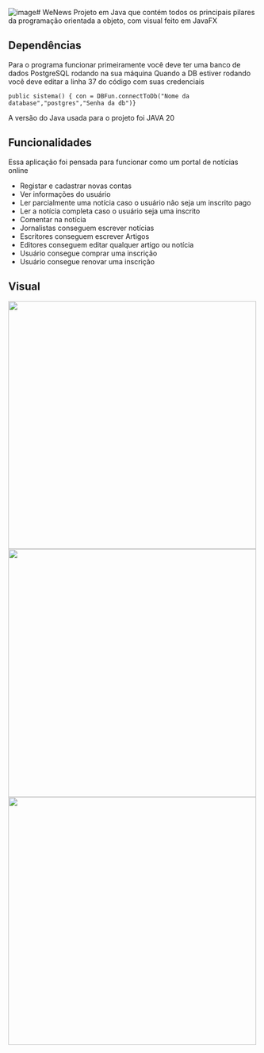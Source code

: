 ![image](https://github.com/T4vexx/WeNewsNewsletter/assets/68335367/a567fa66-dd09-4db7-b8be-4174c09a3d8d)# WeNews
Projeto em Java que contém todos os principais pilares da programação orientada a objeto, com visual feito em JavaFX

## Dependências
Para o programa funcionar primeiramente você deve ter uma banco de dados PostgreSQL rodando na sua máquina
Quando a DB estiver rodando você deve editar a linha 37 do código com suas credenciais

```
public sistema() { con = DBFun.connectToDb("Nome da database","postgres","Senha da db")}
```
A versão do Java usada para o projeto foi JAVA 20

## Funcionalidades
Essa aplicação foi pensada para funcionar como um portal de notícias online
+ Registar e cadastrar novas contas
+ Ver informações do usuário
+ Ler parcialmente uma notícia caso o usuário não seja um inscrito pago
+ Ler a notícia completa caso o usuário seja uma inscrito
+ Comentar na notícia
+ Jornalistas conseguem escrever notícias
+ Escritores conseguem escrever Artigos
+ Editores conseguem editar qualquer artigo ou notícia
+ Usuário consegue comprar uma inscrição
+ Usuário consegue renovar uma inscrição

## Visual
<div style="align: center">
  <img height="500em" src="https://github.com/T4vexx/WeNewsNewsletter/assets/68335367/273ed1f1-cf40-4140-a10a-2fbf86b4206b" />
  <img height="500em" src="https://github.com/T4vexx/WeNewsNewsletter/assets/68335367/2a922c89-a4c3-46ed-8730-9d5d4c290367" />
</div>
<div style="align: center">
  <img height="500em" src="![image](https://github.com/T4vexx/WeNewsNewsletter/assets/68335367/e09776c6-c805-4f30-b907-fbe441ac5460)
" />
</div>
